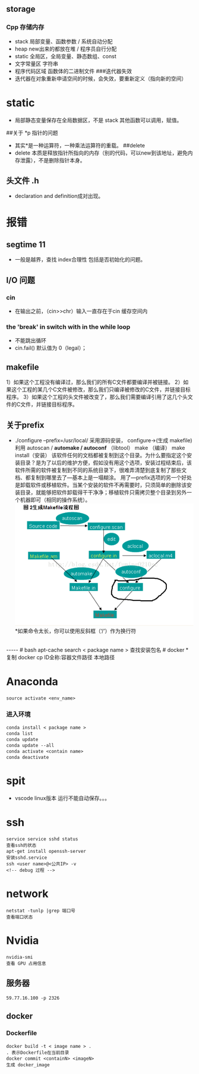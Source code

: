 ## storage
### Cpp 存储内存
* stack 局部变量、函数参数 / 系统自动分配
* heap new出来的都放在堆 / 程序员自行分配
* static 全局区，全局变量、静态数组、const
* 文字常量区 字符串
* 程序代码区域 函数体的二进制文件
###迭代器失效
* 迭代器在对象重新申请空间的时候，会失效，要重新定义（指向新的空间）
# static
* 局部静态变量保存在全局数据区，不是 stack 其他函数可以调用，赋值。

##关于 *p 指针的问题
* 其实*是一种运算符，一种乘法运算符的重载。
##delete 
* delete 本质是释放指针所指向的内存（别的代码，可以new到该地址，避免内存泄露），不是删除指针本身。
## 头文件 .h
* declaration and definition成对出现。
# 报错
## segtime 11
* 一般是越界，查找 index合理性 包括是否初始化的问题。
## I/O 问题
### cin 
* 在输出之前，（cin>>chr）输入一直存在于cin 缓存空间内
### the 'break' in switch with in the while loop 
* 不能跳出循环
* cin.fail() 默认值为 0（legal）；
## makefile
1）如果这个工程没有编译过，那么我们的所有C文件都要编译并被链接。
2）如果这个工程的某几个C文件被修改，那么我们只编译被修改的C文件，并链接目标程序。
3）如果这个工程的头文件被改变了，那么我们需要编译引用了这几个头文件的C文件，并链接目标程序。
## 关于prefix
* ./configure –prefix=/usr/local/<softwareName>
采用源码安装， configure->(生成 makefile)   利用 autoscan / **automake / autoconf** （libtool）
make （编译） make install（安装）
该软件任何的文档都被复制到这个目录。为什么要指定这个安装目录？是为了以后的维护方便，假如没有用这个选项，安装过程结束后，该软件所需的软件被复制到不同的系统目录下，很难弄清楚到底复制了那些文档、都复制到哪里去了—基本上是一塌糊涂。
用了—prefix选项的另一个好处是卸载软件或移植软件。当某个安装的软件不再需要时，只须简单的删除该安装目录，就能够把软件卸载得干干净净；移植软件只需拷贝整个目录到另外一个机器即可（相同的操作系统）。
![makefile_flowdiagram](makefile.png)
*如果命令太长，你可以使用反斜框（‘/’）作为换行符
<br/>
-----
# bash
    apt-cache search < package name > 
查找安装包名
# docker
* 复制
    docker cp ID全称:容器文件路径 本地路径

# Anaconda
    source activate <env_name>
### 进入环境
    conda install < package name >
    conda list 
    conda update
    conda update --all
    conda activate <contain name>
    conda deactivate
# spit
* vscode linux版本 运行不能自动保存。。。


# ssh
    service service sshd status
    查看ssh的状态
    apt-get install openssh-server
    安装sshd.service
    ssh <user name>@<公共IP> -v
    <!-- debug 过程 -->
# network
    netstat -tunlp |grep 端口号
    查看端口状态
# Nvidia 
    nvidia-smi
    查看 GPU 占用信息

## 服务器
    59.77.16.100 -p 2326


## docker 
### Dockerfile
    docker build -t < image name > .
    . 表示Dockerfile在当前目录
    docker commit <containN> <imageN>
    生成 docker_image